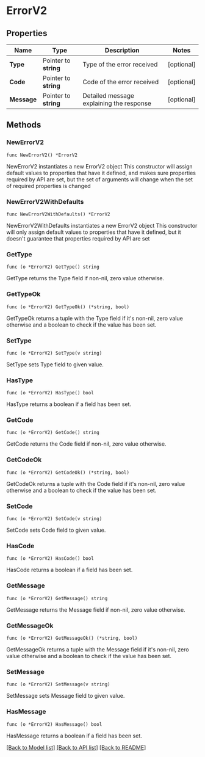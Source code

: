 # ErrorV2

## Properties

Name | Type | Description | Notes
------------ | ------------- | ------------- | -------------
**Type** | Pointer to **string** | Type of the error received | [optional] 
**Code** | Pointer to **string** | Code of the error received | [optional] 
**Message** | Pointer to **string** | Detailed message explaining the response | [optional] 

## Methods

### NewErrorV2

`func NewErrorV2() *ErrorV2`

NewErrorV2 instantiates a new ErrorV2 object
This constructor will assign default values to properties that have it defined,
and makes sure properties required by API are set, but the set of arguments
will change when the set of required properties is changed

### NewErrorV2WithDefaults

`func NewErrorV2WithDefaults() *ErrorV2`

NewErrorV2WithDefaults instantiates a new ErrorV2 object
This constructor will only assign default values to properties that have it defined,
but it doesn't guarantee that properties required by API are set

### GetType

`func (o *ErrorV2) GetType() string`

GetType returns the Type field if non-nil, zero value otherwise.

### GetTypeOk

`func (o *ErrorV2) GetTypeOk() (*string, bool)`

GetTypeOk returns a tuple with the Type field if it's non-nil, zero value otherwise
and a boolean to check if the value has been set.

### SetType

`func (o *ErrorV2) SetType(v string)`

SetType sets Type field to given value.

### HasType

`func (o *ErrorV2) HasType() bool`

HasType returns a boolean if a field has been set.

### GetCode

`func (o *ErrorV2) GetCode() string`

GetCode returns the Code field if non-nil, zero value otherwise.

### GetCodeOk

`func (o *ErrorV2) GetCodeOk() (*string, bool)`

GetCodeOk returns a tuple with the Code field if it's non-nil, zero value otherwise
and a boolean to check if the value has been set.

### SetCode

`func (o *ErrorV2) SetCode(v string)`

SetCode sets Code field to given value.

### HasCode

`func (o *ErrorV2) HasCode() bool`

HasCode returns a boolean if a field has been set.

### GetMessage

`func (o *ErrorV2) GetMessage() string`

GetMessage returns the Message field if non-nil, zero value otherwise.

### GetMessageOk

`func (o *ErrorV2) GetMessageOk() (*string, bool)`

GetMessageOk returns a tuple with the Message field if it's non-nil, zero value otherwise
and a boolean to check if the value has been set.

### SetMessage

`func (o *ErrorV2) SetMessage(v string)`

SetMessage sets Message field to given value.

### HasMessage

`func (o *ErrorV2) HasMessage() bool`

HasMessage returns a boolean if a field has been set.


[[Back to Model list]](../README.md#documentation-for-models) [[Back to API list]](../README.md#documentation-for-api-endpoints) [[Back to README]](../README.md)


